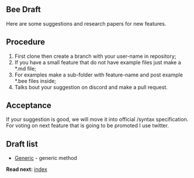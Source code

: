 ## Bee Draft

Here are some suggestions and research papers for new features.

## Procedure
1. First clone then create a branch with your user-name in repository;
2. If you have a small feature that do not have example files just make a *.md file;
3. For examples make a sub-folder with feature-name and post example *.bee files inside;
4. Talks bout your suggestion on discord and make a pull request.

## Acceptance

If your suggestion is good, we will move it into official /syntax specification.   
For voting on next feature that is going to be promoted I use twitter.

## Draft list

* [Generic](generic.md) - generic method

**Read next:** [index](../index.md)